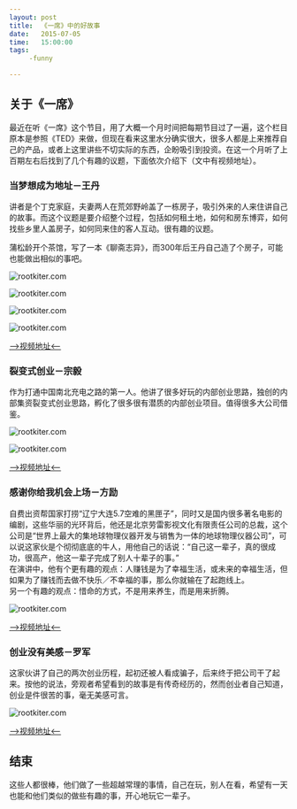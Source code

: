 ```yaml
---
layout: post
title:  《一席》中的好故事
date:   2015-07-05
time:   15:00:00
tags:  
     -funny

---
```


## 关于《一席》
最近在听《一席》这个节目，用了大概一个月时间把每期节目过了一遍，这个栏目原本是参照《TED》来做，但现在看来这里水分确实很大，很多人都是上来推荐自己的产品，或者上这里讲些不切实际的东西，企盼吸引到投资。在这一个月听了上百期左右后找到了几个有趣的议题，下面依次介绍下（文中有视频地址）。

### 当梦想成为地址－王丹

讲者是个丁克家庭，夫妻两人在荒郊野岭盖了一栋房子，吸引外来的人来住讲自己的故事。而这个议题是要介绍整个过程，包括如何租土地，如何和房东博弈，如何找些乡里人盖房子，如何同来住的客人互动。很有趣的议题。

蒲松龄开个茶馆，写了一本《聊斋志异》，而300年后王丹自己造了个房子，可能也能做出相似的事吧。

![rootkiter.com](http://rootkiter.com/images/2015_07_05_14_17/1.jpg)

![rootkiter.com](http://rootkiter.com/images/2015_07_05_14_17/1_1.jpg)

![rootkiter.com](http://rootkiter.com/images/2015_07_05_14_17/1_2.jpg)

![rootkiter.com](http://rootkiter.com/images/2015_07_05_14_17/1_3.jpg)

[—>视频地址<—](http://v.youku.com/v_show/id_XODUwMDI0MTEy.html?from=y1.2-2.4.42)
### 裂变式创业－宗毅
作为打通中国南北充电之路的第一人。他讲了很多好玩的内部创业思路，独创的内部集资裂变式创业思路，孵化了很多很有潜质的内部创业项目。值得很多大公司借鉴。

![rootkiter.com](http://rootkiter.com/images/2015_07_05_14_17/2.jpg)

![rootkiter.com](http://rootkiter.com/images/2015_07_05_14_17/2_1.png)

[—>视频地址<—](http://v.youku.com/v_show/id_XODQ0MjYzMjg0.html)

### 感谢你给我机会上场－方励
自费出资帮国家打捞“辽宁大连5.7空难的黑匣子”，同时又是国内很多著名电影的编剧，这些华丽的光环背后，他还是北京劳雷影视文化有限责任公司的总裁，这个公司是“世界上最大的集地球物理仪器开发与销售为一体的地球物理仪器公司”，可以说这家伙是个彻彻底底的牛人，用他自己的话说：“自己这一辈子，真的很成功，很高产，他这一辈子完成了别人十辈子的事。”  
在演讲中，他有个更有趣的观点：人赚钱是为了幸福生活，或未来的幸福生活，但如果为了赚钱而去做不快乐／不幸福的事，那么你就输在了起跑线上。  
另一个有趣的观点：惜命的方式，不是用来养生，而是用来折腾。

![rootkiter.com](http://rootkiter.com/images/2015_07_05_14_17/3.png)

[—>视频地址<—](http://v.youku.com/v_show/id_XNzg2MDQyNzYw.html)

### 创业没有美感－罗军
这家伙讲了自己的两次创业历程，起初还被人看成骗子，后来终于把公司干了起来。按他的说法，旁观者希望看到的故事是有传奇经历的，然而创业者自己知道，创业是件很苦的事，毫无美感可言。

![rootkiter.com](http://rootkiter.com/images/2015_07_05_14_17/4.jpg)

[—>视频地址<—](http://v.youku.com/v_show/id_XNzYyODM5OTEy.html)

## 结束  
这些人都很棒，他们做了一些超越常理的事情，自己在玩，别人在看，希望有一天也能和他们类似的做些有趣的事，开心地玩它一辈子。

